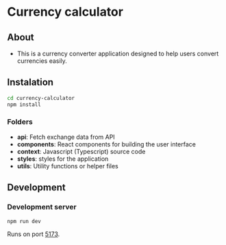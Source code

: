 # Currency calculator

## About
- This is a currency converter application designed to help users convert currencies easily.

## Instalation

```bash
cd currency-calculator
npm install
```

### Folders
- **api**: Fetch exchange data from API
- **components**: React components for building the user interface
- **context**: Javascript (Typescript) source code
- **styles**: styles for the application
- **utils**: Utility functions or helper files

## Development

### Development server

```bash
npm run dev
```

Runs on port [5173](http://localhost:5173/).
